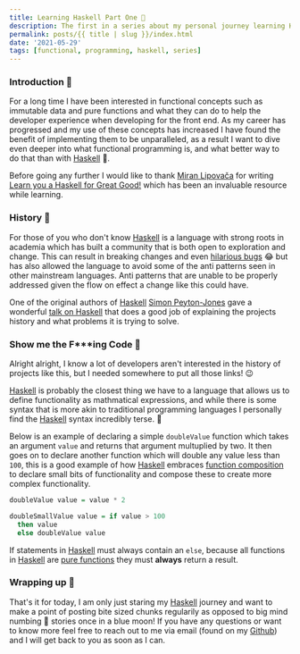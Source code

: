 ```yaml
---
title: Learning Haskell Part One 🔨
description: The first in a series about my personal journey learning Haskell.
permalink: posts/{{ title | slug }}/index.html
date: '2021-05-29'
tags: [functional, programming, haskell, series]
---
```


### Introduction 🚀

For a long time I have been interested in functional concepts such as immutable data and pure functions and what they can do to help the developer experience when developing for the front end. As my career has progressed and my use of these concepts has increased I have found the benefit of implementing them to be unparalleled, as a result I want to dive even deeper into what functional programming is, and what better way to do that than with [Haskell](https://www.haskell.org/) 🤯.

Before going any further I would like to thank [Miran Lipovača](https://www.oreilly.com/pub/au/5027) for writing [Learn you a Haskell for Great Good!](http://learnyouahaskell.com/) which has been an invaluable resource while learning.

### History 📜

For those of you who don't know [Haskell](https://www.haskell.org/) is a language with strong roots in academia which has built a community that is both open to exploration and change. This can result in breaking changes and even [hilarious bugs](https://gitlab.haskell.org/ghc/ghc/-/issues/163) 😂 but has also allowed the language to avoid some of the anti patterns seen in other mainstream languages. Anti patterns that are unable to be properly addressed given the flow on effect a change like this could have.

One of the original authors of [Haskell](https://www.haskell.org/) [Simon Peyton-Jones](https://www.microsoft.com/en-us/research/people/simonpj/) gave a wonderful [talk on Haskell](https://www.youtube.com/watch?v=re96UgMk6GQ) that does a good job of explaining the projects history and what problems it is trying to solve.

### Show me the F***ing Code 🤬

Alright alright, I know a lot of developers aren't interested in the history of projects like this, but I needed somewhere to put all those links! 😉

[Haskell](https://www.haskell.org/) is probably the closest thing we have to a language that allows us to define functionality as mathmatical expressions, and while there is some syntax that is more akin to traditional programming languages I personally find the [Haskell](https://www.haskell.org/) syntax incredibly terse. 🌴

Below is an example of declaring a simple `doubleValue` function which takes an argument `value` and returns that argument multuplied by two. It then goes on to declare another function which will double any value less than `100`, this is a good example of how [Haskell](https://www.haskell.org/) embraces [function composition](https://en.wikipedia.org/wiki/Function_composition_(computer_science)) to declare small bits of functionality and compose these to create more complex functionality.

```hs
doubleValue value = value * 2

doubleSmallValue value = if value > 100
  then value
  else doubleValue value
```

If statements in [Haskell](https://www.haskell.org/) must always contain an `else`, because all functions in [Haskell](https://www.haskell.org/) are [pure functions](https://en.wikipedia.org/wiki/Pure_function) they must **always** return a result.

### Wrapping up 🎁

That's it for today, I am only just staring my [Haskell](https://www.haskell.org/) journey and want to make a point of posting bite sized chunks regularily as opposed to big mind numbing 🥶 stories once in a blue moon! If you have any questions or want to know more feel free to reach out to me via email (found on my [Github](https://github.com/chopfitzroy)) and I will get back to you as soon as I can.

